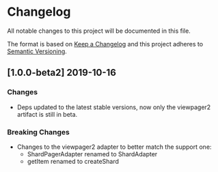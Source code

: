 # Changelog
All notable changes to this project will be documented in this file.

The format is based on [Keep a Changelog](http://keepachangelog.com/en/1.0.0/)
and this project adheres to [Semantic Versioning](http://semver.org/spec/v2.0.0.html).

## [1.0.0-beta2] 2019-10-16

### Changes
- Deps updated to the latest stable versions, now only the viewpager2 artifact is still in beta.

### Breaking Changes
- Changes to the viewpager2 adapter to better match the support one:
  - ShardPagerAdapter renamed to ShardAdapter
  - getItem renamed to createShard
